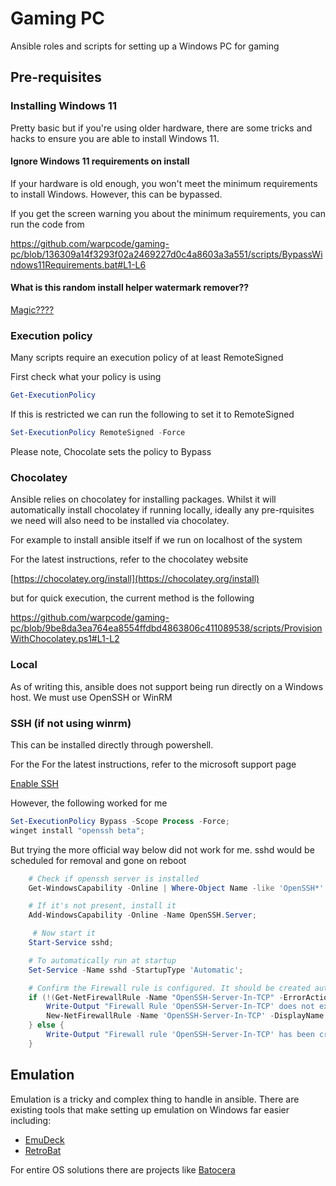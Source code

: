 # Gaming PC

Ansible roles and scripts for setting up a Windows PC for gaming

## Pre-requisites

### Installing Windows 11

Pretty basic but if you're using older hardware, there are some tricks and hacks
to ensure you are able to install Windows 11.

#### Ignore Windows 11 requirements on install

If your hardware is old enough, you won't meet the minimum requirements
to install Windows.
However, this can be bypassed.

If you get the screen warning you about the minimum requirements,
you can run the code from

https://github.com/warpcode/gaming-pc/blob/136309a14f3293f02a2469227d0c4a8603a3a551/scripts/BypassWindows11Requirements.bat#L1-L6

#### What is this random install helper watermark remover??

[Magic????](https://github.com/massgravel/Microsoft-Activation-Scripts)

### Execution policy

Many scripts require an execution policy of at least RemoteSigned

First check what your policy is using

```powershell
Get-ExecutionPolicy
```

If this is restricted we can run the following to set it to RemoteSigned

```powershell
Set-ExecutionPolicy RemoteSigned -Force
```

Please note, Chocolate sets the policy to Bypass

### Chocolatey

Ansible relies on chocolatey for installing packages.
Whilst it will automatically install chocolatey if running locally, ideally any
pre-rquisites we need will also need to be installed via chocolatey.

For example to install ansible itself if we run on localhost of the system

For the latest instructions, refer to the chocolatey website

[https://chocolatey.org/install](https://chocolatey.org/install)

but for quick execution, the current method is the following

https://github.com/warpcode/gaming-pc/blob/9be8da3ea764ea8554ffdbd4863806c411089538/scripts/ProvisionWithChocolatey.ps1#L1-L2

### Local

As of writing this, ansible does not support being run directly on a Windows host.
We must use OpenSSH or WinRM

### SSH (if not using winrm)

This can be installed directly through powershell.

For the For the latest instructions, refer to the microsoft support page

[Enable SSH](https://learn.microsoft.com/en-us/windows-server/administration/openssh/openssh_install_firstuse?tabs=powershell&pivots=windows-server-2025#enable-openssh-for-windows-server-2025)

However, the following worked for me

```powershell
Set-ExecutionPolicy Bypass -Scope Process -Force;
winget install "openssh beta";
```

But trying the more official way below did not work for me.
sshd would be scheduled for removal and gone on reboot

```powershell
    # Check if openssh server is installed
    Get-WindowsCapability -Online | Where-Object Name -like 'OpenSSH*'

    # If it's not present, install it
    Add-WindowsCapability -Online -Name OpenSSH.Server;

     # Now start it
    Start-Service sshd;

    # To automatically run at startup
    Set-Service -Name sshd -StartupType 'Automatic';

    # Confirm the Firewall rule is configured. It should be created automatically by setup. Run the following to verify
    if (!(Get-NetFirewallRule -Name "OpenSSH-Server-In-TCP" -ErrorAction SilentlyContinue | Select-Object Name, Enabled)) {
        Write-Output "Firewall Rule 'OpenSSH-Server-In-TCP' does not exist, creating it..."
        New-NetFirewallRule -Name 'OpenSSH-Server-In-TCP' -DisplayName 'OpenSSH Server (sshd)' -Enabled True -Direction Inbound -Protocol TCP -Action Allow -LocalPort 22
    } else {
        Write-Output "Firewall rule 'OpenSSH-Server-In-TCP' has been created and exists."
    }
```

## Emulation

Emulation is a tricky and complex thing to handle in ansible.
There are existing tools that make setting up emulation on Windows far easier including:

- [EmuDeck](https://www.emudeck.com/)
- [RetroBat](https://wiki.retrobat.org/)

For entire OS solutions there are projects like [Batocera](https://batocera.org)
